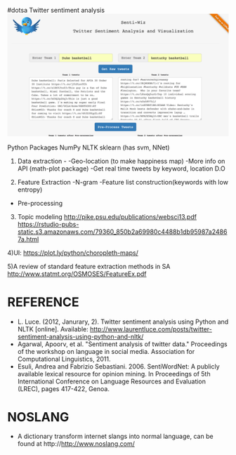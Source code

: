 #dotsa 
Twitter sentiment analysis 
![Alt text](https://github.com/Davodu/DOOTwitterSentiment/blob/master/Home_page.png "Home Page")


Python Packages
NumPy
NLTK
sklearn (has svm, NNet)


1)  Data extraction -
-Geo-location (to make happiness map)
-More info on API (math-plot package)
-Get real time tweets by keyword, location D.O


2) Feature Extraction 
  -N-gram
  -Feature list construction(keywords with low entropy) 
 - Pre-processing  

3) Topic modeling 
   http://pike.psu.edu/publications/websci13.pdf
https://rstudio-pubs-static.s3.amazonaws.com/79360_850b2a69980c4488b1db95987a24867a.html


4)UI: https://plot.ly/python/choropleth-maps/ 


5)A review of standard feature extraction methods in SA http://www.statmt.org/OSMOSES/FeatureEx.pdf

# REFERENCE
  * L. Luce. (2012, Janurary, 2). Twitter sentiment analysis using Python and NLTK [online]. Available: http://www.laurentluce.com/posts/twitter-sentiment-analysis-using-python-and-nltk/
  * Agarwal, Apoorv, et al. "Sentiment analysis of twitter data." Proceedings of the workshop on language in social media. Association for Computational Linguistics, 2011.
  * Esuli, Andrea and Fabrizio Sebastiani. 2006. SentiWordNet: A publicly available lexical resource for opinion mining. In Proceedings of 5th International Conference on Language Resources and Evaluation (LREC), pages 417-422, Genoa.

# NOSLANG
  * A dictionary transform internet slangs into normal language, can be found at http://http://www.noslang.com/
  
